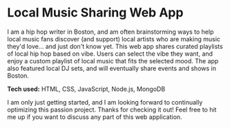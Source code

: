 # Local Music Sharing Web App
I am a hip hop writer in Boston, and am often brainstorming ways to help local music fans discover (and support) local artists who are making music they'd love... and just don't know yet. This web app shares curated playlists of local hip hop based on vibe. Users can select the vibe they want, and enjoy a custom playlist of local music that fits the selected mood. The app also featured local DJ sets, and will eventually share events and shows in Boston.

**Tech used:** HTML, CSS, JavaScript, Node.js, MongoDB


I am only just getting started, and I am looking forward to continually optimizing this passion project. Thanks for checking it out! Feel free to hit me up if you want to discuss any part of this web application. 
